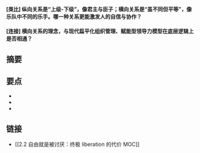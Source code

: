 #### [类比] 纵向关系是“上级-下级”，像君主与臣子；横向关系是“虽不同但平等”，像乐队中不同的乐手。哪一种关系更能激发人的自信与协作？


#### [连接] 横向关系的理念，与现代扁平化组织管理、赋能型领导力模型在底层逻辑上是否相通？


## 摘要


## 要点

- 
- 
- 

## 链接

- [[2.2 自由就是被讨厌：终极 liberation 的代价 MOC]]
